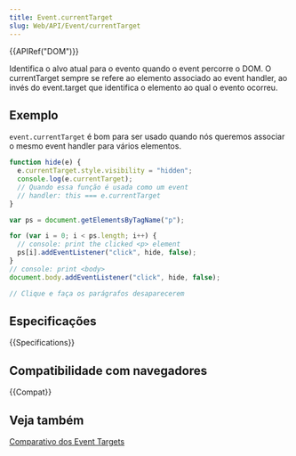 ```yaml
---
title: Event.currentTarget
slug: Web/API/Event/currentTarget
---
```


{{APIRef("DOM")}}

Identifica o alvo atual para o evento quando o event percorre o DOM. O currentTarget sempre se refere ao elemento associado ao event handler, ao invés do event.target que identifica o elemento ao qual o evento ocorreu.

## Exemplo

`event.currentTarget` é bom para ser usado quando nós queremos associar o mesmo event handler para vários elementos.

```js
function hide(e) {
  e.currentTarget.style.visibility = "hidden";
  console.log(e.currentTarget);
  // Quando essa função é usada como um event
  // handler: this === e.currentTarget
}

var ps = document.getElementsByTagName("p");

for (var i = 0; i < ps.length; i++) {
  // console: print the clicked <p> element
  ps[i].addEventListener("click", hide, false);
}
// console: print <body>
document.body.addEventListener("click", hide, false);

// Clique e faça os parágrafos desaparecerem
```

## Especificações

{{Specifications}}

## Compatibilidade com navegadores

{{Compat}}

## Veja também

[Comparativo dos Event Targets](/pt-BR/docs/Web/API/Event/Comparison_of_Event_Targets)
